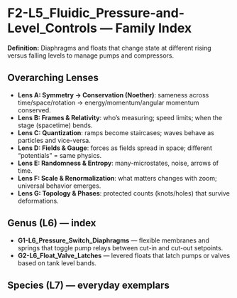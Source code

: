 # F2-L5_Fluidic_Pressure-and-Level_Controls — Family Index
**Definition:** Diaphragms and floats that change state at different rising versus falling levels to manage pumps and compressors.

## Overarching Lenses

- **Lens A: Symmetry -> Conservation (Noether)**: sameness across time/space/rotation → energy/momentum/angular momentum conserved.
- **Lens B: Frames & Relativity**: who’s measuring; speed limits; when the stage (spacetime) bends.
- **Lens C: Quantization**: ramps become staircases; waves behave as particles and vice-versa.
- **Lens D: Fields & Gauge**: forces as fields spread in space; different “potentials” = same physics.
- **Lens E: Randomness & Entropy**: many-microstates, noise, arrows of time.
- **Lens F: Scale & Renormalization**: what matters changes with zoom; universal behavior emerges.
- **Lens G: Topology & Phases**: protected counts (knots/holes) that survive deformations.

## Genus (L6) — index
- **G1-L6_Pressure_Switch_Diaphragms** — flexible membranes and springs that toggle pump relays between cut-in and cut-out setpoints.
- **G2-L6_Float_Valve_Latches** — levered floats that latch pumps or valves based on tank level bands.

## Species (L7) — everyday exemplars
